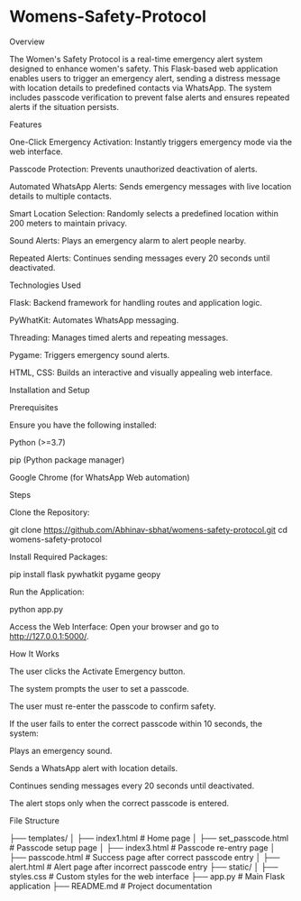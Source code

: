 # Womens-Safety-Protocol

Overview

The Women's Safety Protocol is a real-time emergency alert system designed to enhance women's safety. This Flask-based web application enables users to trigger an emergency alert, sending a distress message with location details to predefined contacts via WhatsApp. The system includes passcode verification to prevent false alerts and ensures repeated alerts if the situation persists.

Features

One-Click Emergency Activation: Instantly triggers emergency mode via the web interface.

Passcode Protection: Prevents unauthorized deactivation of alerts.

Automated WhatsApp Alerts: Sends emergency messages with live location details to multiple contacts.

Smart Location Selection: Randomly selects a predefined location within 200 meters to maintain privacy.

Sound Alerts: Plays an emergency alarm to alert people nearby.

Repeated Alerts: Continues sending messages every 20 seconds until deactivated.

Technologies Used

Flask: Backend framework for handling routes and application logic.

PyWhatKit: Automates WhatsApp messaging.

Threading: Manages timed alerts and repeating messages.

Pygame: Triggers emergency sound alerts.

HTML, CSS: Builds an interactive and visually appealing web interface.

Installation and Setup

Prerequisites

Ensure you have the following installed:

Python (>=3.7)

pip (Python package manager)

Google Chrome (for WhatsApp Web automation)

Steps

Clone the Repository:

git clone https://github.com/Abhinav-sbhat/womens-safety-protocol.git
cd womens-safety-protocol

Install Required Packages:

pip install flask pywhatkit pygame geopy

Run the Application:

python app.py

Access the Web Interface:
Open your browser and go to http://127.0.0.1:5000/.

How It Works

The user clicks the Activate Emergency button.

The system prompts the user to set a passcode.

The user must re-enter the passcode to confirm safety.

If the user fails to enter the correct passcode within 10 seconds, the system:

Plays an emergency sound.

Sends a WhatsApp alert with location details.

Continues sending messages every 20 seconds until deactivated.

The alert stops only when the correct passcode is entered.

File Structure

├── templates/
│   ├── index1.html  # Home page
│   ├── set_passcode.html  # Passcode setup page
│   ├── index3.html  # Passcode re-entry page
│   ├── passcode.html  # Success page after correct passcode entry
│   ├── alert.html  # Alert page after incorrect passcode entry
├── static/
│   ├── styles.css  # Custom styles for the web interface
├── app.py  # Main Flask application
├── README.md  # Project documentation
